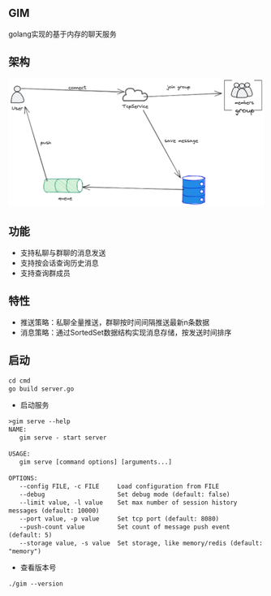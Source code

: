 ## GIM
golang实现的基于内存的聊天服务

## 架构
![im](./im.png)

## 功能
- 支持私聊与群聊的消息发送
- 支持按会话查询历史消息
- 支持查询群成员

## 特性
- 推送策略：私聊全量推送，群聊按时间间隔推送最新n条数据
- 消息策略：通过SortedSet数据结构实现消息存储，按发送时间排序

## 启动
```
cd cmd
go build server.go
```

- 启动服务   
```
>gim serve --help
NAME:
   gim serve - start server

USAGE:
   gim serve [command options] [arguments...]

OPTIONS:
   --config FILE, -c FILE     Load configuration from FILE
   --debug                    Set debug mode (default: false)
   --limit value, -l value    Set max number of session history messages (default: 10000)
   --port value, -p value     Set tcp port (default: 8080)
   --push-count value         Set count of message push event (default: 5)
   --storage value, -s value  Set storage, like memory/redis (default: "memory")
```

- 查看版本号
```
./gim --version
```
